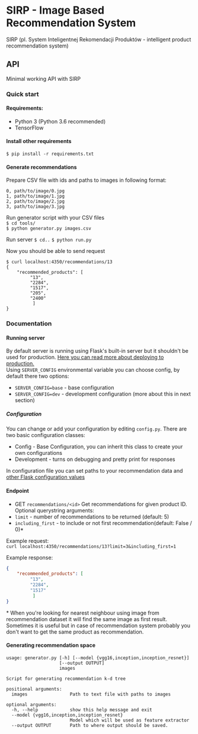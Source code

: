 # SIRP - Image Based Recommendation System
SIRP (pl. System Inteligentnej Rekomendacji Produktów - intelligent product recommendation system)
## API
Minimal working API with SIRP

### Quick start
#### Requirements:
* Python 3 (Python 3.6 recommended)
* TensorFlow

#### Install other requirements
`$ pip install -r requirements.txt`

#### Generate recommendations
Prepare CSV file with ids and paths to images in following format:
```
0, path/to/image/0.jpg
1, path/to/image/1.jpg
2, path/to/image/2.jpg
3, path/to/image/3.jpg
```

Run generator script with your CSV files  
`$ cd tools/`  
`$ python generator.py images.csv`

Run server
`$ cd..`
`$ python run.py`

Now you should be able to send request
```
$ curl localhost:4350/recommendations/13
{
    "recommended_products": [
         "13",
         "2284",
         "1517",
         "205",
         "2400"
          ]
}
```

### Documentation

#### Running server
By default server is running using Flask's built-in server but it shouldn't be 
used for production. 
[Here you can read more about deploying to production.](http://flask.pocoo.org/docs/1.0/tutorial/deploy/)  
Using `SERVER_CONFIG` environmental variable you can choose config, by default 
there two options:  
* `SERVER_CONFIG=base` - base configuration
* `SERVER_CONFIG=dev` - development configuration (more about this in next 
section)

##### Configuration
You can change or add your configuration by editing `config.py`. There are two
basic configuration classes:
* Config - Base Configuration, you can inherit this class to create your own 
configurations
* Development - turns on debugging and pretty print for responses  

In configuration file you can set paths to your recommendation data and [other 
Flask configuration values](http://flask.pocoo.org/docs/1.0/config/#builtin-configuration-values)

#### Endpoint
* GET `recommendations/<id>`
Get recommendations for given product ID.  
Optional querystring arguments:
* `limit` - number of recommendations to be returned (default: 5)
* `including_first` - to include or not first recommendation(default: False / 0)* 

Example request:  
`curl localhost:4350/recommendations/13?limit=3&including_first=1`   

Example response:
```json
{
    "recommended_products": [
         "13",
         "2284",
         "1517"
          ]
}
```
\* When you're looking for nearest neighbour using image from recommendation 
dataset it will find the same image as first result. Sometimes it is useful but 
in case of recommendation system probably you don't want to get the same product
as recommendation.

#### Generating recommendation space
```
usage: generator.py [-h] [--model {vgg16,inception,inception_resnet}]
                    [--output OUTPUT]
                    images

Script for generating recommendation k-d tree

positional arguments:
  images                Path to text file with paths to images

optional arguments:
  -h, --help            show this help message and exit
  --model {vgg16,inception,inception_resnet}
                        Model which will be used as feature extractor
  --output OUTPUT       Path to where output should be saved.
``` 